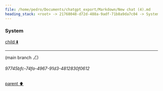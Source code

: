 ```yaml
---
file: /home/pedro/Documents/chatgpt_export/Markdown/New chat (4).md
heading_stack: <root> -> 21768048-d72d-488a-9adf-71b8a9da7c04 -> System
---
```

### System

[child ⬇️](#97745bfc-74fa-4967-91d3-4812830f0612)

---

(main branch ⎇)
###### 97745bfc-74fa-4967-91d3-4812830f0612
[parent ⬆️](#21768048-d72d-488a-9adf-71b8a9da7c04)

